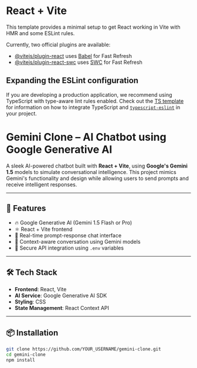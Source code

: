 # React + Vite

This template provides a minimal setup to get React working in Vite with HMR and some ESLint rules.

Currently, two official plugins are available:

- [@vitejs/plugin-react](https://github.com/vitejs/vite-plugin-react/blob/main/packages/plugin-react) uses [Babel](https://babeljs.io/) for Fast Refresh
- [@vitejs/plugin-react-swc](https://github.com/vitejs/vite-plugin-react/blob/main/packages/plugin-react-swc) uses [SWC](https://swc.rs/) for Fast Refresh

## Expanding the ESLint configuration

If you are developing a production application, we recommend using TypeScript with type-aware lint rules enabled. Check out the [TS template](https://github.com/vitejs/vite/tree/main/packages/create-vite/template-react-ts) for information on how to integrate TypeScript and [`typescript-eslint`](https://typescript-eslint.io) in your project.



# Gemini Clone – AI Chatbot using Google Generative AI

A sleek AI-powered chatbot built with **React + Vite**, using **Google's Gemini 1.5** models to simulate conversational intelligence. This project mimics Gemini's functionality and design while allowing users to send prompts and receive intelligent responses.

---

## 🚀 Features

- 🔥 Google Generative AI (Gemini 1.5 Flash or Pro)
- ⚛️ React + Vite frontend
- 💬 Real-time prompt-response chat interface
- 🧠 Context-aware conversation using Gemini models
- 🔐 Secure API integration using `.env` variables

---

## 🛠️ Tech Stack

- **Frontend**: React, Vite
- **AI Service**: Google Generative AI SDK
- **Styling**: CSS
- **State Management**: React Context API

---

## 📦 Installation

```bash
git clone https://github.com/YOUR_USERNAME/gemini-clone.git
cd gemini-clone
npm install


